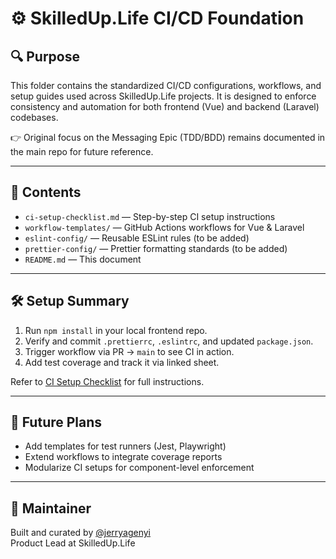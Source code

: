 # ⚙️ SkilledUp.Life CI/CD Foundation

## 🔍 Purpose

This folder contains the standardized CI/CD configurations, workflows, and setup guides used across SkilledUp.Life projects. It is designed to enforce consistency and automation for both frontend (Vue) and backend (Laravel) codebases.

👉 Original focus on the Messaging Epic (TDD/BDD) remains documented in the main repo for future reference.

---

## 📂 Contents

- `ci-setup-checklist.md` — Step-by-step CI setup instructions
- `workflow-templates/` — GitHub Actions workflows for Vue & Laravel
- `eslint-config/` — Reusable ESLint rules (to be added)
- `prettier-config/` — Prettier formatting standards (to be added)
- `README.md` — This document

---

## 🛠️ Setup Summary

1. Run `npm install` in your local frontend repo.
2. Verify and commit `.prettierrc`, `.eslintrc`, and updated `package.json`.
3. Trigger workflow via PR → `main` to see CI in action.
4. Add test coverage and track it via linked sheet.

Refer to [CI Setup Checklist](./ci-setup-checklist.md) for full instructions.

---

## 🚀 Future Plans

- Add templates for test runners (Jest, Playwright)
- Extend workflows to integrate coverage reports
- Modularize CI setups for component-level enforcement

---

## 👤 Maintainer

Built and curated by [@jerryagenyi](https://github.com/jerryagenyi)  
Product Lead at SkilledUp.Life
